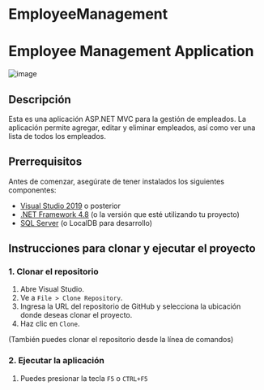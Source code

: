 # EmployeeManagement
# Employee Management Application
![image](https://github.com/user-attachments/assets/89709bad-8508-441c-b29b-ab3bee77fdad)


## Descripción

Esta es una aplicación ASP.NET MVC para la gestión de empleados. La aplicación permite agregar, editar y eliminar empleados, así como ver una lista de todos los empleados.

## Prerrequisitos

Antes de comenzar, asegúrate de tener instalados los siguientes componentes:

- [Visual Studio 2019](https://visualstudio.microsoft.com/vs/) o posterior
- [.NET Framework 4.8](https://dotnet.microsoft.com/download/dotnet-framework/net48) (o la versión que esté utilizando tu proyecto)
- [SQL Server](https://www.microsoft.com/en-us/sql-server/sql-server-downloads) (o LocalDB para desarrollo)

## Instrucciones para clonar y ejecutar el proyecto

### 1. Clonar el repositorio

1. Abre Visual Studio.
2. Ve a `File > Clone Repository`.
3. Ingresa la URL del repositorio de GitHub y selecciona la ubicación donde deseas clonar el proyecto.
4. Haz clic en `Clone`.

(También puedes clonar el repositorio desde la línea de comandos)

### 2. Ejecutar la aplicación

1. Puedes presionar la tecla `F5` o `CTRL+F5`

